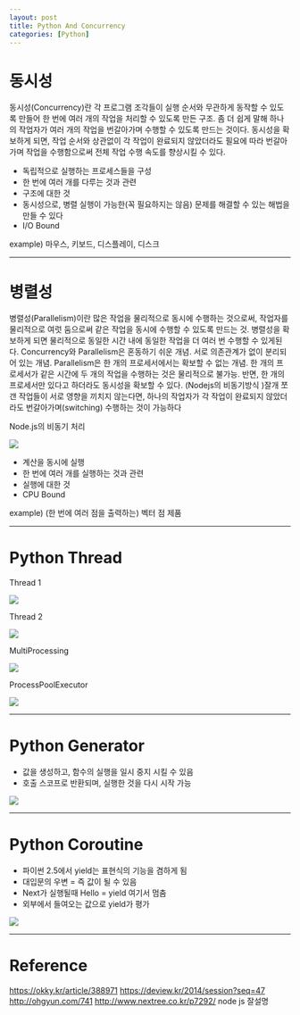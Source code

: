 ```yaml
---
layout: post
title: Python And Concurrency
categories: [Python]
---
```


# 동시성

동시성(Concurrency)란 각 프로그램 조각들이 실행 순서와 무관하게 동작할 수 있도록 만들어 한 번에 여러 개의 작업을 처리할 수 있도록 만든 구조. 좀 더 쉽게 말해 하나의 작업자가 여러 개의 작업을 번갈아가며 수행할 수 있도록 만드는 것이다. 동시성을 확보하게 되면, 작업 순서와 상관없이 각 작업이 완료되지 않았더라도 필요에 따라 번갈아 가며 작업을 수행함으로써 전체 작업 수행 속도를 향상시킬 수 있다.

- 독립적으로 실행하는 프로세스들을 구성
- 한 번에 여러 개를 다루는 것과 관련
- 구조에 대한 것
- 동시성으로, 병렬 실행이 가능한(꼭 필요하지는 않음) 문제를 해결할 수 있는 해법을 만들 수 있다
- I/O Bound

example) 마우스, 키보드, 디스플레이, 디스크


***
# 병렬성

병렬성(Parallelism)이란 많은 작업을 물리적으로 동시에 수행하는 것으로써, 작업자를 물리적으로 여럿 둠으로써 같은 작업을 동시에 수행할 수 있도록 만드는 것. 병렬성을 확보하게 되면 물리적으로 동일한 시간 내에 동일한 작업을 더 여러 번 수행할 수 있게된다. Concurrency와 Parallelism은 혼동하기 쉬운 개념. 서로 의존관계가 없이 분리되어 있는 개념. Parallelism은 한 개의 프로세서에서는 확보할 수 없는 개념. 한 개의 프로세서가 같은 시간에 두 개의 작업을 수행하는 것은 물리적으로 불가능. 반면, 한 개의 프로세서만 있다고 하더라도 동시성을 확보할 수 있다. (Nodejs의 비동기방식 )잘개 쪼갠 작업들이 서로 영향을 끼치지 않는다면, 하나의 작업자가 각 작업이 완료되지 않았더라도 번갈아가며(switching) 수행하는 것이 가능하다

Node.js의 비동기 처리

![](/assets/images/pythonAndConcurrency/1.png)

- 계산을 동시에 실행
- 한 번에 여러 개를 실행하는 것과 관련
- 실행에 대한 것
- CPU Bound

example) (한 번에 여러 점을 출력하는) 벡터 점 제품


***
# Python Thread
Thread 1

![](/assets/images/pythonAndConcurrency/2.png)

Thread 2

![](/assets/images/pythonAndConcurrency/3.png)

MultiProcessing

![](/assets/images/pythonAndConcurrency/4.png)

ProcessPoolExecutor

![](/assets/images/pythonAndConcurrency/5.png)


***
# Python Generator

- 값을 생성하고, 함수의 실행을 일시 중지 시킬 수 있음
- 호출 스코프로 반환되며, 실행한 것을 다시 시작 가능
  
![](/assets/images/pythonAndConcurrency/6.png)


***
# Python Coroutine
- 파이썬 2.5에서 yield는 표현식의 기능을 겸하게 됨
- 대입문의 우변 = 즉 값이 될 수 있음
- Next가 실행될때 Hello = yield 여기서 멈춤
- 외부에서 들여오는 값으로 yield가 평가

![](/assets/images/pythonAndConcurrency/7.png)


***
# Reference
https://okky.kr/article/388971
https://deview.kr/2014/session?seq=47
http://ohgyun.com/741
http://www.nextree.co.kr/p7292/  node js 잘설명
